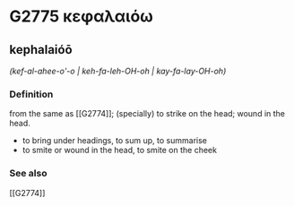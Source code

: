 # G2775 κεφαλαιόω

## kephalaióō

_(kef-al-ahee-o'-o | keh-fa-leh-OH-oh | kay-fa-lay-OH-oh)_

### Definition

from the same as [[G2774]]; (specially) to strike on the head; wound in the head.

- to bring under headings, to sum up, to summarise
- to smite or wound in the head, to smite on the cheek

### See also

[[G2774]]

